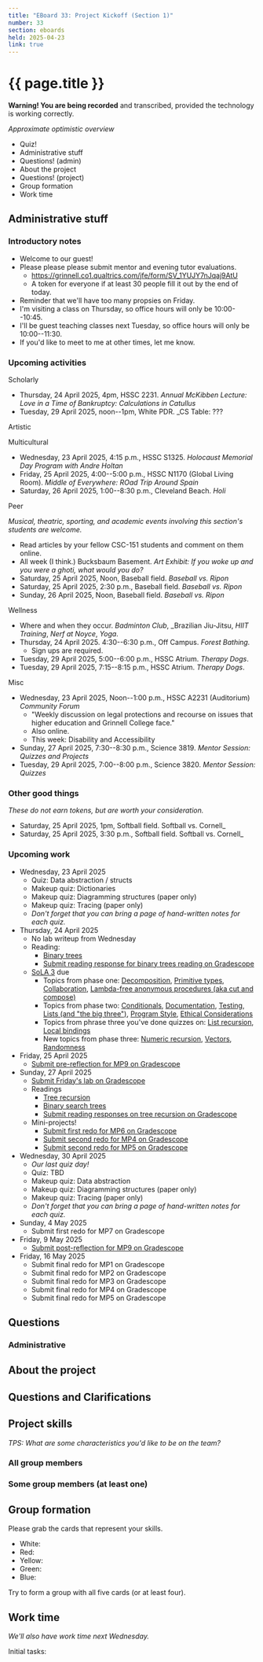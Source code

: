 ```yaml
---
title: "EBoard 33: Project Kickoff (Section 1)"
number: 33
section: eboards
held: 2025-04-23
link: true
---
```

# {{ page.title }}

**Warning! You are being recorded** and transcribed, provided the technology
is working correctly.

_Approximate optimistic overview_

* Quiz!
* Administrative stuff 
* Questions! (admin)
* About the project
* Questions! (project)
* Group formation
* Work time

Administrative stuff
--------------------

### Introductory notes

* Welcome to our guest!
* Please please please submit mentor and evening tutor evaluations.
    * <https://grinnell.co1.qualtrics.com/jfe/form/SV_1YUJY7nJqaj9AtU>
    * A token for everyone if at least 30 people fill it out by the
      end of today.
* Reminder that we'll have too many propsies on Friday.
* I'm visiting a class on Thursday, so office hours will only be
  10:00--10:45.
* I'll be guest teaching classes next Tuesday, so office hours will only
  be 10:00--11:30.
* If you'd like to meet to me at other times, let me know.

### Upcoming activities

Scholarly

* Thursday, 24 April 2025, 4pm, HSSC 2231.
  _Annual McKibben Lecture: Love in a Time of Bankruptcy: Calculations
   in Catullus_
* Tuesday, 29 April 2025, noon--1pm, White PDR.
  _CS Table: ??? 

Artistic

Multicultural

* Wednesday, 23 April 2025, 4:15 p.m., HSSC S1325.
  _Holocaust Memorial Day Program with Andre Holtan_
* Friday, 25 April 2025, 4:00--5:00 p.m., HSSC N1170 (Global Living Room).
  _Middle of Everywhere: ROad Trip Around Spain_
* Saturday, 26 April 2025, 1:00--8:30 p.m., Cleveland Beach.
  _Holi_

Peer

_Musical, theatric, sporting, and academic events involving this section's
students are welcome._

* Read articles by your fellow CSC-151 students and comment on them online.
* All week (I think.) Bucksbaum Basement.
  _Art Exhibit: If you woke up and you were a ghoti, what would you do?_
* Saturday, 25 April 2025, Noon, Baseball field.
  _Baseball vs. Ripon_
* Saturday, 25 April 2025, 2:30 p.m., Baseball field.
  _Baseball vs. Ripon_
* Sunday, 26 April 2025, Noon, Baseball field.
  _Baseball vs. Ripon_

Wellness

* Where and when they occur.
  _Badminton Club_, _Brazilian Jiu-Jitsu, _HIIT Training_,
  _Nerf at Noyce_, _Yoga_.
* Thursday, 24 April 2025. 4:30--6:30 p.m., Off Campus.
  _Forest Bathing._
    * Sign ups are required.
* Tuesday, 29 April 2025, 5:00--6:00 p.m., HSSC Atrium.
  _Therapy Dogs_.
* Tuesday, 29 April 2025, 7:15--8:15 p.m., HSSC Atrium.
  _Therapy Dogs_.

Misc

* Wednesday, 23 April 2025, Noon--1:00 p.m., HSSC A2231 (Auditorium)
  _Community Forum_
    * "Weekly discussion on legal protections and recourse on issues 
      that higher education and Grinnell College face."
    * Also online.
    * This week: Disability and Accessibility
* Sunday, 27 April 2025, 7:30--8:30 p.m., Science 3819. 
  _Mentor Session: Quizzes and Projects_
* Tuesday, 29 April 2025, 7:00--8:00 p.m., Science 3820.
  _Mentor Session: Quizzes_

### Other good things

_These do not earn tokens, but are worth your consideration._

* Saturday, 25 April 2025, 1pm, Softball field.
  Softball vs. Cornell_ 
* Saturday, 25 April 2025, 3:30 p.m., Softball field.
  Softball vs. Cornell_ 

### Upcoming work

* Wednesday, 23 April 2025 
    * Quiz: Data abstraction / structs
    * Makeup quiz: Dictionaries
    * Makeup quiz: Diagramming structures (paper only)
    * Makeup quiz: Tracing (paper only)
    * _Don't forget that you can bring a page of hand-written notes for
      each quiz._
* Thursday, 24 April 2025
    * No lab writeup from Wednesday
    * Reading:
        * [Binary trees](../readings/trees-ex)
        * [Submit reading response for binary trees reading on Gradescope](https://www.gradescope.com/courses/948769/assignments/6127771)
    * [SoLA 3](../las) due
        * Topics from phase one: 
          [Decomposition](https://www.gradescope.com/courses/948769/assignments/6115453), 
          [Primitive types](https://www.gradescope.com/courses/948769/assignments/6115460),
          [Collaboration](https://www.gradescope.com/courses/948769/assignments/6115123),
          [Lambda-free anonymous procedures (aka cut and compose)](https://www.gradescope.com/courses/948769/assignments/6115471)
        * Topics from phase two: 
          [Conditionals](https://www.gradescope.com/courses/948769/assignments/6115491), 
          [Documentation](https://www.gradescope.com/courses/948769/assignments/6115479), 
          [Testing](https://www.gradescope.com/courses/948769/assignments/6115536),
          [Lists (and "the big three")](https://www.gradescope.com/courses/948769/assignments/6115524),
          [Program Style](https://www.gradescope.com/courses/948769/assignments/6115543), 
          [Ethical Considerations](https://www.gradescope.com/courses/948769/assignments/6115122)
        * Topics from phrase three you've done quizzes on: 
          [List recursion](https://www.gradescope.com/courses/948769/assignments/6115644),
          [Local bindings](https://www.gradescope.com/courses/948769/assignments/6115642)
        * New topics from phase three: 
          [Numeric recursion](https://www.gradescope.com/courses/948769/assignments/6115757), 
          [Vectors](https://www.gradescope.com/courses/948769/assignments/6115682), 
          [Randomness](https://www.gradescope.com/courses/948769/assignments/6115783)
* Friday, 25 April 2025
    * [Submit pre-reflection for MP9 on Gradescope](https://www.gradescope.com/courses/948769/assignments/6127773)
* Sunday, 27 April 2025
    * [Submit Friday's lab on Gradescope](https://www.gradescope.com/courses/948769/assignments/6127771)
    * Readings
        * [Tree recursion](../readings/tree-recursion)
        * [Binary search trees](../readings/binary-search-trees)
        * [Submit reading responses on tree recursion on Gradescope](https://www.gradescope.com/courses/948769/assignments/6127874)
    * Mini-projects!
        * [Submit first redo for MP6 on Gradescope](https://www.gradescope.com/courses/948769/assignments/6097560)
        * [Submit second redo for MP4 on Gradescope](https://www.gradescope.com/courses/948769/assignments/6045580)
        * [Submit second redo for MP5 on Gradescope](https://www.gradescope.com/courses/948769/assignments/6045581)
* Wednesday, 30 April 2025
    * _Our last quiz day!_
    * Quiz: TBD
    * Makeup quiz: Data abstraction
    * Makeup quiz: Diagramming structures (paper only)
    * Makeup quiz: Tracing (paper only)
    * _Don't forget that you can bring a page of hand-written notes for
      each quiz._
* Sunday, 4 May 2025
    * Submit first redo for MP7 on Gradescope
* Friday, 9 May 2025
    * [Submit post-reflection for MP9 on Gradescope](https://www.gradescope.com/courses/948769/assignments/6127774)
* Friday, 16 May 2025
    * Submit final redo for MP1 on Gradescope
    * Submit final redo for MP2 on Gradescope
    * Submit final redo for MP3 on Gradescope
    * Submit final redo for MP4 on Gradescope
    * Submit final redo for MP5 on Gradescope

Questions
---------

### Administrative

About the project
-----------------

Questions and Clarifications
----------------------------

Project skills
--------------

_TPS: What are some characteristics you'd like to be on the team?_

### All group members

### Some group members (at least one)

Group formation
---------------

Please grab the cards that represent your skills.

* White:
* Red:
* Yellow:
* Green:
* Blue:

Try to form a group with all five cards (or at least four).

Work time
---------

_We'll also have work time next Wednesday._

Initial tasks:

